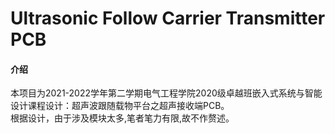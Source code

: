 # Ultrasonic Follow Carrier Transmitter PCB

#### 介绍
本项目为2021-2022学年第二学期电气工程学院2020级卓越班嵌入式系统与智能设计课程设计：超声波跟随载物平台之超声接收端PCB。<br>
根据设计，由于涉及模块太多,笔者笔力有限,故不作赘述。